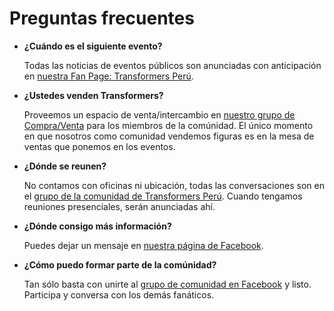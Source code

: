 # Preguntas frecuentes

* **¿Cuándo es el siguiente evento?**

    Todas las noticias de eventos públicos son anunciadas con anticipación en 
    [nuestra Fan Page: Transformers Perú](https://www.facebook.com/groups/tfperuoficial/). 
    
* **¿Ustedes venden Transformers?**

    Proveemos un espacio de venta/intercambio en 
    [nuestro grupo de Compra/Venta](https://www.facebook.com/groups/TfperuVENTASoficial/) 
    para los miembros de la comúnidad. El único momento en que nosotros como comunidad
    vendemos figuras es en la mesa de ventas que ponemos en los eventos.
    
* **¿Dónde se reunen?**

    No contamos con oficinas ni ubicación, todas las conversaciones son en el 
    [grupo de la comunidad de Transformers Perú](https://www.facebook.com/groups/tfperuoficial/). 
    Cuando tengamos reuniones presenciales, serán anunciadas ahí.
    
* **¿Dónde consigo más información?**

    Puedes dejar un mensaje en [nuestra página de Facebook](https://www.facebook.com/groups/tfperuoficial/).
    
* **¿Cómo puedo formar parte de la comúnidad?**

    Tan sólo basta con unirte al [grupo de comunidad en Facebook](https://www.facebook.com/groups/tfperuoficial/) y listo. Participa y conversa con los demás fanáticos.